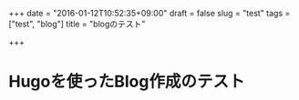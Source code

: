 +++
date = "2016-01-12T10:52:35+09:00"
draft = false
slug = "test"
tags = ["test", "blog"]
title = "blogのテスト"

+++

# Hugoを使ったBlog作成のテスト #
